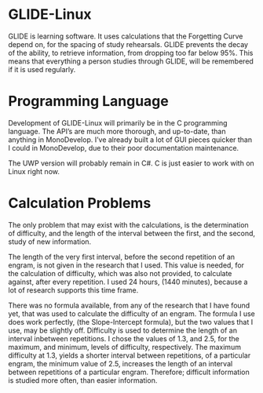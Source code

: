 # GLIDE-Linux

GLIDE is learning software. It uses calculations that the Forgetting Curve depend on, for the spacing of study rehearsals. GLIDE prevents the decay of the ability, to retrieve information, from dropping too far below 95%. This means that everything a person studies through GLIDE, will be remembered if it is used regularly.



# Programming Language

Development of GLIDE-Linux will primarily be in the C programming language. The API’s are much more thorough, and up-to-date, than anything in MonoDevelop. I’ve already built a lot of GUI pieces quicker than I could in MonoDevelop, due to their poor documentation maintenance.

The UWP version will probably remain in C#. C is just easier to work with on Linux right now.




# Calculation Problems

The only problem that may exist with the calculations, is the determination of difficulty, and the length of the interval between the first, and the second, study of new information. 

The length of the very first interval, before the second repetition of an engram, is not given in the research that I used. This value is needed, for the calculation of difficulty, which was also not provided, to calculate against, after every repetition. I used 24 hours, (1440 minutes), because a lot of research supports this time frame.

There was no formula available, from any of the research that I have found yet, that was used to calculate the difficulty of an engram. The formula I use does work perfectly, (the Slope-Intercept formula), but the two values that I use, may be slightly off.  Difficulty is used to determine the length of an interval inbetween repetitions. I chose the values of 1.3, and 2.5, for the maximum, and minimum, levels of difficulty, respectively. The maximum difficulty at 1.3, yields a shorter interval between repetitions, of a particular engram, the minimum value of 2.5, increases the length of an interval between repetitions of a particular engram. Therefore; difficult information is studied more often, than easier information.

